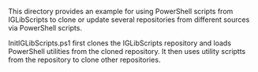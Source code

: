 
This directory provides an example for using PowerShell scripts from 
IGLibScripts to clone or update several repositories from different sources 
via PowerShell scripts.

InitIGLibScripts.ps1 first clones the IGLibScripts repository and loads
PowerShell utilities from the cloned repository. It then uses utility
scriptts from the repository to clone other repositories.

